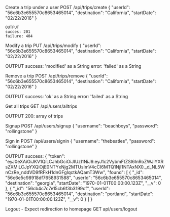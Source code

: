 Create a trip under a user
  POST  /api/trips/create
    {
      "userId": "56c6b3e655570c8653465014",
      "destination": "California",
      "startDate": "02/22/2016"
    }

    OUTPUT
    succes: 201
    failure: 404

Modify a trip
  PUT /api/trips/modify
  {
    "userId": "56c6b3e655570c8653465014",
    "destination": "California",
    "startDate": "02/22/2016"
  }

  OUTPUT
  success: 'modified' as a String
  error: 'failed' as a String

Remove a trip
  POST /api/trips/remove
  {
    "userId": "56c6b3e655570c8653465014",
    "destination": "California",
    "startDate": "02/22/2016"
  }

  OUTPUT
  success: 'ok' as a String
  error: 'failed' as a String


Get all trips
  GET /api/users/alltrips
  
  OUTPUT
  200: array of trips

Signup
  POST /api/users/signup
  {
    "username": "beachboys",
    "password": "rollingstone"
  }

Sign in
  POST /api/users/signin
    {
      "username": "thebeatles",
      "password": "rollingstone"
    }

  OUTPUT
  success: 
    {
      "token": "eyJ0eXAiOiJKV1QiLCJhbGciOiJIUzI1NiJ9.eyJ1c2VybmFtZSI6InRoZWJlYXRsZXMiLCJpYXQiOjE0NTYxNjg2MTUsImV4cCI6MTQ1NjI1NTAxNX0._d_NL5WnCzRe_nddVD9fRFkH1dnGFgIqctkAQamT3Ww",
      "found": [
        {
          "_id": "56c6e5c98918df7658931588",
          "userId": "56c6b3e655570c8653465014",
          "destination": "georgia",
          "startDate": "1970-01-01T00:00:00.123Z",
          "__v": 0
        },
        {
          "_id": "56cb4c7c7e15cb6f3b3199cf",
          "userId": "56c6b3e655570c8653465014",
          "destination": "portland",
          "startDate": "1970-01-01T00:00:00.123Z",
          "__v": 0
        }
      ]
    }

Logout - Expect redirection to homepage
  GET api/users/logout



